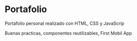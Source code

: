 # Portafolio

Portafolio personal realizado con HTML, CSS y JavaScrip

Buenas practicas, componentes reutilizables, First Mobil App
